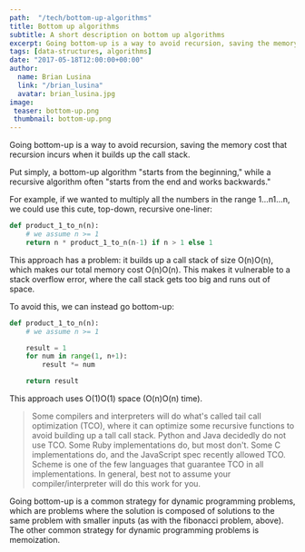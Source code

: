 ```yaml
---
path:  "/tech/bottom-up-algorithms"
title: Bottom up algorithms
subtitle: A short description on bottom up algorithms
excerpt: Going bottom-up is a way to avoid recursion, saving the memory cost that recursion incurs when it builds up the call stack.
tags: [data-structures, algorithms]
date: "2017-05-18T12:00:00+00:00"
author:
  name: Brian Lusina
  link: "/brian_lusina"
  avatar: brian_lusina.jpg
image:
 teaser: bottom-up.png
 thumbnail: bottom-up.png
---
```


Going bottom-up is a way to avoid recursion, saving the memory cost that recursion incurs when it builds up the call stack.

Put simply, a bottom-up algorithm "starts from the beginning," while a recursive algorithm often "starts from the end and works backwards."

For example, if we wanted to multiply all the numbers in the range 1...n1...n, we could use this cute, top-down, recursive one-liner:

```python
def product_1_to_n(n):
    # we assume n >= 1
    return n * product_1_to_n(n-1) if n > 1 else 1
```

This approach has a problem: it builds up a call stack of size O(n)O(n), which makes our total memory cost O(n)O(n). This makes it vulnerable to a stack overflow error, where the call stack gets too big and runs out of space.

To avoid this, we can instead go bottom-up:

```python
def product_1_to_n(n):
	# we assume n >= 1

    result = 1
    for num in range(1, n+1):
        result *= num

    return result
```

This approach uses O(1)O(1) space (O(n)O(n) time).

> Some compilers and interpreters will do what's called tail call optimization (TCO), where it can optimize some recursive functions to avoid building up a tall call stack. Python and Java decidedly do not use TCO. Some Ruby implementations do, but most don't. Some C implementations do, and the JavaScript spec recently allowed TCO. Scheme is one of the few languages that guarantee TCO in all implementations. In general, best not to assume your compiler/interpreter will do this work for you.

Going bottom-up is a common strategy for dynamic programming problems, which are problems where the solution is composed of solutions to the same problem with smaller inputs (as with the fibonacci problem, above). The other common strategy for dynamic programming problems is memoization.
